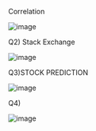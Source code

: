 Correlation 

![image](https://github.com/Prahladhnc/IML-lab/assets/116821694/d13f4b0a-3400-4fe9-bdd8-a89a1cc07887)

Q2) Stack Exchange

![image](https://github.com/Prahladhnc/IML-lab/assets/116821694/4840cb08-1840-4fe1-87e3-b5f599b82871)


Q3)STOCK PREDICTION

![image](https://github.com/Prahladhnc/IML-lab/assets/116821694/19db88cc-f6ac-4dd7-8ca4-74e88ae7a050)


Q4)

![image](https://github.com/Prahladhnc/IML-lab/assets/116821694/b84f9631-1a72-40e5-9d50-4d5123d8f4cc)
